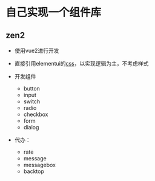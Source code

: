 # 自己实现一个组件库

## zen2
- 使用vue2进行开发
- 直接引用elementui的[css](https://github.com/ElementUI/theme-chalk)，以实现逻辑为主，不考虑样式

- 开发组件
  - button
  - input
  - switch
  - radio
  - checkbox
  - form
  - dialog
  
- 代办：
  - rate
  - message
  - messagebox
  - backtop
